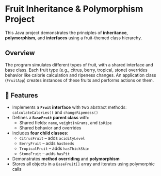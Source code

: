 # Fruit Inheritance & Polymorphism Project

This Java project demonstrates the principles of **inheritance**, **polymorphism**, and **interfaces** using a fruit-themed class hierarchy.

## Overview

The program simulates different types of fruit, with a shared interface and base class. Each fruit type (e.g., citrus, berry, tropical, stone) overrides behavior like calorie calculation and ripeness changes. An application class (`FruitApp`) creates instances of these fruits and performs actions on them.

## 🔧 Features

- Implements a **`Fruit` interface** with two abstract methods: `calculateCalories()` and `changeRipeness()`
- Defines a **`BaseFruit` parent class** with:
  - Shared fields: `name`, `weightInGrams`, and `isRipe`
  - Shared behavior and overrides
- Includes **four child classes**:
  - `CitrusFruit` – adds `acidityLevel`
  - `BerryFruit` – adds `hasSeeds`
  - `TropicalFruit` – adds `hasThickSkin`
  - `StoneFruit` – adds `hasPit`
- Demonstrates **method overriding** and **polymorphism**
- Stores all objects in a `BaseFruit[]` array and iterates using polymorphic calls
